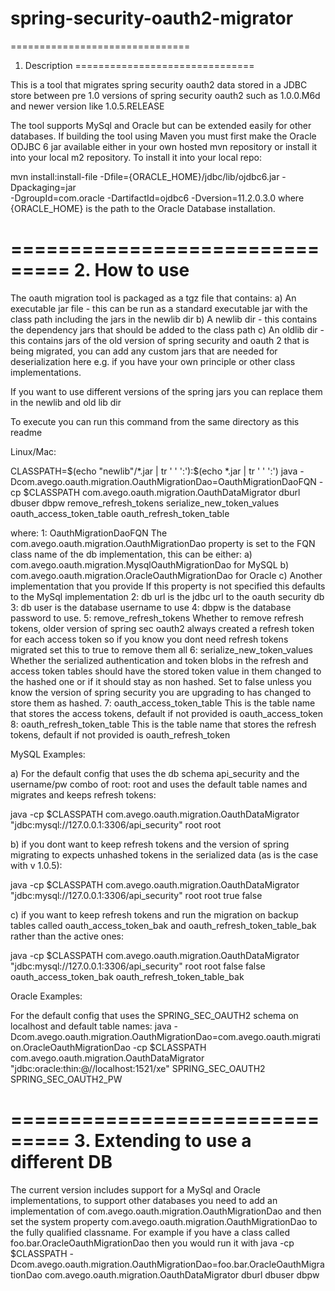 spring-security-oauth2-migrator
===============================

===============================
1. Description
===============================

This is a tool that migrates spring security oauth2 data stored in a JDBC store between pre 1.0 versions of spring security oauth2 
such as 1.0.0.M6d and newer version like 1.0.5.RELEASE

The tool supports MySql and Oracle but can be extended easily for other databases.
If building the tool using Maven you must first make the Oracle ODJBC 6 jar available either in your own hosted mvn repository
or install it into your local m2 repository. To install it into your local repo:

mvn install:install-file -Dfile={ORACLE_HOME}/jdbc/lib/ojdbc6.jar -Dpackaging=jar\
 -DgroupId=com.oracle -DartifactId=ojdbc6 -Dversion=11.2.0.3.0
where {ORACLE_HOME} is the path to the Oracle Database installation.


===============================
2. How to use
===============================
The oauth migration tool is packaged as a tgz file that contains:
a) An executable jar file - this can be run as a standard executable jar with the class path including the jars in the newlib dir
b) A newlib dir - this contains the dependency jars that should be added to the class path 
c) An oldlib dir - this contains jars of the old version of spring security and oauth 2 that is being migrated, you can add any custom
jars that are needed for deserialization here e.g. if you have your own principle or other class implementations.

If you want to use different versions of the spring jars you can replace them in the newlib and old lib dir

To execute you can run this command from the same directory as this readme

Linux/Mac:

CLASSPATH=$(echo "newlib"/*.jar | tr ' ' ':'):$(echo *.jar | tr ' ' ':')
java -Dcom.avego.oauth.migration.OauthMigrationDao=OauthMigrationDaoFQN -cp $CLASSPATH com.avego.oauth.migration.OauthDataMigrator dburl dbuser dbpw remove_refresh_tokens serialize_new_token_values oauth_access_token_table oauth_refresh_token_table

where: 
1: OauthMigrationDaoFQN The com.avego.oauth.migration.OauthMigrationDao property is set to the FQN class name of the db implementation, this can be either:
a) com.avego.oauth.migration.MysqlOauthMigrationDao for MySQL
b) com.avego.oauth.migration.OracleOauthMigrationDao for Oracle
c) Another implementation that you provide
If this property is not specified this defaults to the MySql implementation
2: db url is the jdbc url to the oauth security db
3: db user is the database username to use 
4: dbpw is the database password to use.
5: remove_refresh_tokens Whether to remove refresh tokens, older version of spring sec oauth2 always created a refresh token for each access token
so if you know you dont need refresh tokens migrated set this to true to remove them all
6: serialize_new_token_values Whether the serialized authentication and token blobs in the refresh and access token tables should have the stored
token value in them changed to the hashed one or if it should stay as non hashed. Set to false unless you know the version of spring security
you are upgrading to has changed to store them as hashed.
7: oauth_access_token_table This is the table name that stores the access tokens, default if not provided is oauth_access_token
8: oauth_refresh_token_table This is the table name that stores the refresh tokens, default if not provided is oauth_refresh_token


MySQL Examples:

a) For the default config that uses the db schema api_security and the username/pw combo of root: root  and uses the default table names and migrates and keeps refresh tokens:

java -cp $CLASSPATH com.avego.oauth.migration.OauthDataMigrator "jdbc:mysql://127.0.0.1:3306/api_security" root root

b) if you dont want to keep refresh tokens and the version of spring migrating to expects unhashed tokens in the serialized data (as is the case with v 1.0.5):

java -cp $CLASSPATH com.avego.oauth.migration.OauthDataMigrator "jdbc:mysql://127.0.0.1:3306/api_security" root root true false

c) if you want to keep refresh tokens and run the migration on backup tables called oauth_access_token_bak and oauth_refresh_token_table_bak rather than the active ones:

java -cp $CLASSPATH com.avego.oauth.migration.OauthDataMigrator "jdbc:mysql://127.0.0.1:3306/api_security" root root false false oauth_access_token_bak oauth_refresh_token_table_bak

Oracle Examples:

For the default config that uses the SPRING_SEC_OAUTH2 schema on localhost and default table names:
java -Dcom.avego.oauth.migration.OauthMigrationDao=com.avego.oauth.migration.OracleOauthMigrationDao -cp $CLASSPATH com.avego.oauth.migration.OauthDataMigrator "jdbc:oracle:thin:@//localhost:1521/xe" SPRING_SEC_OAUTH2 SPRING_SEC_OAUTH2_PW

===============================
3. Extending to use a different DB
===============================

The current version includes support for a MySql and Oracle implementations, to support other databases you need to add an implementation
of com.avego.oauth.migration.OauthMigrationDao and then set the system property com.avego.oauth.migration.OauthMigrationDao to the fully qualified
classname. For example if you have a class called foo.bar.OracleOauthMigrationDao then you would run it with 
java -cp $CLASSPATH -Dcom.avego.oauth.migration.OauthMigrationDao=foo.bar.OracleOauthMigrationDao com.avego.oauth.migration.OauthDataMigrator dburl dbuser dbpw



